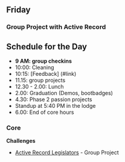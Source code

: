 ## Friday
### Group Project with Active Record

## Schedule for the Day
- **9 AM: group checkins**
- 10:00: Cleaning
- 10:15: [Feedback] (#link)
- 11.15: group projects
- 12.30 - 2.00: Lunch
- 2.00: Graduation (Demos, bootbadges)
- 4.30: Phase 2 passion projects
- Standup at 5:40 PM in the lodge
- 6.00: End of core hours

### Core

**Challenges**

- [Active Record Legislators](../../../../active-record-legislators-challenge) - Group Project
